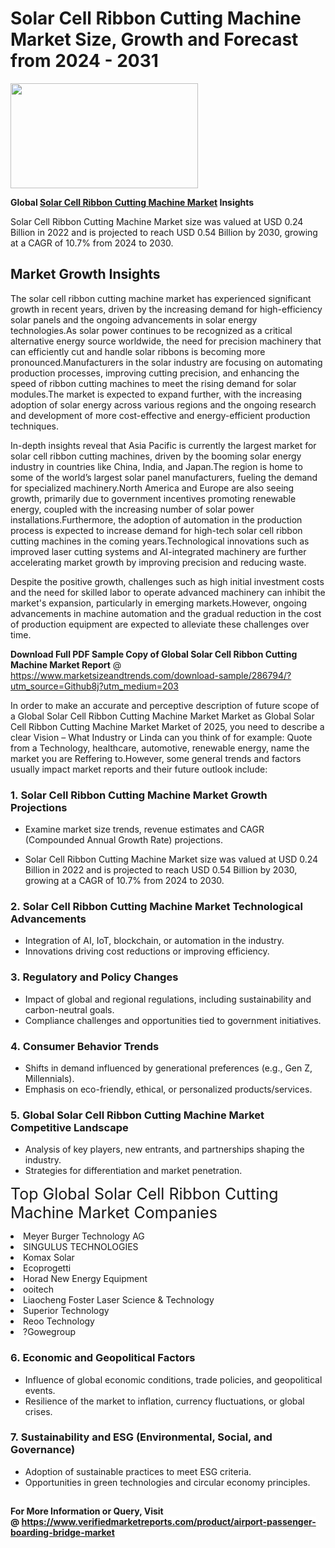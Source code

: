 <H1>Solar Cell Ribbon Cutting Machine Market Size, Growth and Forecast from 2024 - 2031</H1><img class="aligncenter size-medium wp-image-584254" src="https://thirdeyenews.in/wp-content/uploads/2024/09/Global-Market-Research-300x168.jpeg" alt="" width="300" height="168" /><p><strong>Global&nbsp;<a href="https://www.marketsizeandtrends.com/download-sample/286794/?utm_source=Github8j?utm_medium=203">Solar Cell Ribbon Cutting Machine Market</a> Insights</strong></p><p>Solar Cell Ribbon Cutting Machine Market size was valued at USD 0.24 Billion in 2022 and is projected to reach USD 0.54 Billion by 2030, growing at a CAGR of 10.7% from 2024 to 2030.</p><p><h2>Market Growth Insights</h2> <p>The solar cell ribbon cutting machine market has experienced significant growth in recent years, driven by the increasing demand for high-efficiency solar panels and the ongoing advancements in solar energy technologies.As solar power continues to be recognized as a critical alternative energy source worldwide, the need for precision machinery that can efficiently cut and handle solar ribbons is becoming more pronounced.Manufacturers in the solar industry are focusing on automating production processes, improving cutting precision, and enhancing the speed of ribbon cutting machines to meet the rising demand for solar modules.The market is expected to expand further, with the increasing adoption of solar energy across various regions and the ongoing research and development of more cost-effective and energy-efficient production techniques.</p> <p>In-depth insights reveal that Asia Pacific is currently the largest market for solar cell ribbon cutting machines, driven by the booming solar energy industry in countries like China, India, and Japan.The region is home to some of the world’s largest solar panel manufacturers, fueling the demand for specialized machinery.North America and Europe are also seeing growth, primarily due to government incentives promoting renewable energy, coupled with the increasing number of solar power installations.Furthermore, the adoption of automation in the production process is expected to increase demand for high-tech solar cell ribbon cutting machines in the coming years.Technological innovations such as improved laser cutting systems and AI-integrated machinery are further accelerating market growth by improving precision and reducing waste.<p>Despite the positive growth, challenges such as high initial investment costs and the need for skilled labor to operate advanced machinery can inhibit the market's expansion, particularly in emerging markets.However, ongoing advancements in machine automation and the gradual reduction in the cost of production equipment are expected to alleviate these challenges over time.</p> <p><span class=""><strong>Download Full PDF Sample Copy of Global Solar Cell Ribbon Cutting Machine Market Report</strong> @ <a href="https://www.marketsizeandtrends.com/download-sample/286794/?utm_source=Github8j?utm_medium=203" target="_blank">https://www.marketsizeandtrends.com/download-sample/286794/?utm_source=Github8j?utm_medium=203</a></span></p><p>In order to make an accurate and perceptive description of future scope of a Global&nbsp;Solar Cell Ribbon Cutting Machine Market Market as Global&nbsp;Solar Cell Ribbon Cutting Machine Market Market of 2025, you need to describe a clear Vision &ndash; What Industry or Linda can you think of for example: Quote from a Technology, healthcare, automotive, renewable energy, name the market you are Reffering to.However, some general trends and factors usually impact market reports and their future outlook include:</p><h3>1.&nbsp;<strong>Solar Cell Ribbon Cutting Machine Market Growth Projections</strong></h3><ul><li>Examine market size trends, revenue estimates and CAGR (Compounded Annual Growth Rate) projections.</li><li><p>Solar Cell Ribbon Cutting Machine Market size was valued at USD 0.24 Billion in 2022 and is projected to reach USD 0.54 Billion by 2030, growing at a CAGR of 10.7% from 2024 to 2030.</p></li></ul><h3>2.&nbsp;<strong>Solar Cell Ribbon Cutting Machine Market Technological Advancements</strong></h3><ul><li>Integration of AI, IoT, blockchain, or automation in the industry.</li><li>Innovations driving cost reductions or improving efficiency.</li></ul><h3>3.&nbsp;<strong>Regulatory and Policy Changes</strong></h3><ul><li>Impact of global and regional regulations, including sustainability and carbon-neutral goals.</li><li>Compliance challenges and opportunities tied to government initiatives.</li></ul><h3>4.&nbsp;<strong>Consumer Behavior Trends</strong></h3><ul><li>Shifts in demand influenced by generational preferences (e.g., Gen Z, Millennials).</li><li>Emphasis on eco-friendly, ethical, or personalized products/services.</li></ul><h3>5.&nbsp;<strong>Global Solar Cell Ribbon Cutting Machine Market Competitive Landscape</strong></h3><ul><li>Analysis of key players, new entrants, and partnerships shaping the industry.</li><li>Strategies for differentiation and market penetration.</li></ul><p data-pm-slice="1 1 []"><span style="color: inherit; font-family: inherit; font-size: 25px;">Top Global Solar Cell Ribbon Cutting Machine Market Companies</span></p><div class="" data-test-id=""><p><li>Meyer Burger Technology AG</li><li> SINGULUS TECHNOLOGIES</li><li> Komax Solar</li><li> Ecoprogetti</li><li> Horad New Energy Equipment</li><li> ooitech</li><li> Liaocheng Foster Laser Science & Technology</li><li> Superior Technology</li><li> Reoo Technology</li><li> ?Gowegroup</li></p></div><h3>6.&nbsp;<strong>Economic and Geopolitical Factors</strong></h3><ul><li>Influence of global economic conditions, trade policies, and geopolitical events.</li><li>Resilience of the market to inflation, currency fluctuations, or global crises.</li></ul><h3>7.&nbsp;<strong>Sustainability and ESG (Environmental, Social, and Governance)</strong></h3><ul><li>Adoption of sustainable practices to meet ESG criteria.</li><li>Opportunities in green technologies and circular economy principles.</li></ul><h2><strong style="font-size: 14px;">For More Information or Query, Visit @&nbsp;</strong><a style="background-color: #ffffff; font-size: 14px;" href="https://www.marketsizeandtrends.com/report/solar-cell-ribbon-cutting-machine-market/" target="_blank">https://www.verifiedmarketreports.com/product/airport-passenger-boarding-bridge-market</a></h2>